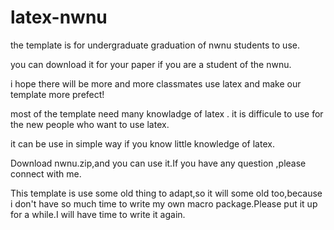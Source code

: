 # latex-nwnu
the  template is for undergraduate graduation of nwnu students to use.

you can download it for your paper if you are a student of the nwnu.

i hope there will be more and more classmates use latex and make our template more prefect!

most of the template need many knowladge of latex . it is difficule to use for the new people who want to use latex.

it can be use in simple way if you know little knowledge of latex.

Download nwnu.zip,and you can use it.If you have any question ,please connect with me.

This template is use some old thing to adapt,so it will some old too,because i don't have so much time to write my own macro package.Please put it up for a while.I will have time to write it again.

